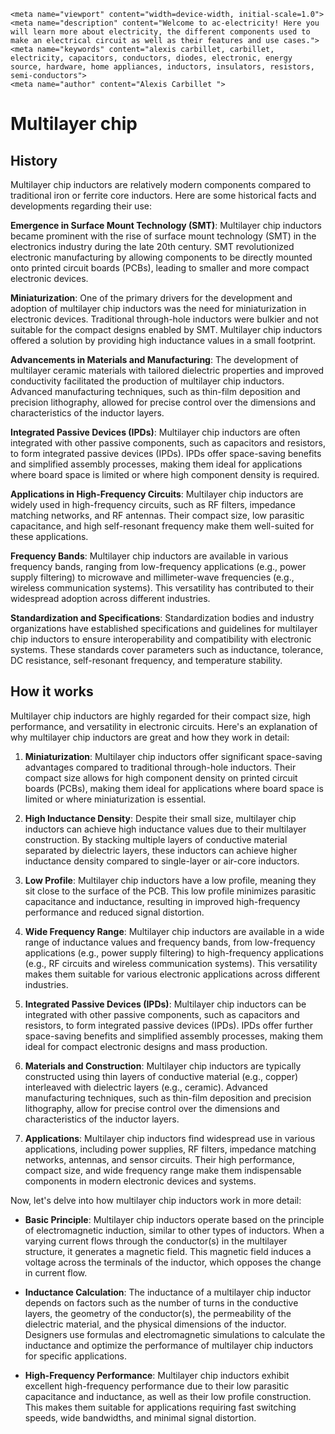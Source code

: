     <meta name="viewport" content="width=device-width, initial-scale=1.0">
    <meta name="description" content="Welcome to ac-electricity! Here you will learn more about electricity, the different components used to make an electrical circuit as well as their features and use cases.">
    <meta name="keywords" content="alexis carbillet, carbillet, electricity, capacitors, conductors, diodes, electronic, energy source, hardware, home appliances, inductors, insulators, resistors, semi-conductors">
    <meta name="author" content="Alexis Carbillet ">
</head>

# Multilayer chip

## History

Multilayer chip inductors are relatively modern components compared to traditional iron or ferrite core inductors. Here are some historical facts and developments regarding their use:

**Emergence in Surface Mount Technology (SMT)**: Multilayer chip inductors became prominent with the rise of surface mount technology (SMT) in the electronics industry during the late 20th century. SMT revolutionized electronic manufacturing by allowing components to be directly mounted onto printed circuit boards (PCBs), leading to smaller and more compact electronic devices.

**Miniaturization**: One of the primary drivers for the development and adoption of multilayer chip inductors was the need for miniaturization in electronic devices. Traditional through-hole inductors were bulkier and not suitable for the compact designs enabled by SMT. Multilayer chip inductors offered a solution by providing high inductance values in a small footprint.

**Advancements in Materials and Manufacturing**: The development of multilayer ceramic materials with tailored dielectric properties and improved conductivity facilitated the production of multilayer chip inductors. Advanced manufacturing techniques, such as thin-film deposition and precision lithography, allowed for precise control over the dimensions and characteristics of the inductor layers.

**Integrated Passive Devices (IPDs)**: Multilayer chip inductors are often integrated with other passive components, such as capacitors and resistors, to form integrated passive devices (IPDs). IPDs offer space-saving benefits and simplified assembly processes, making them ideal for applications where board space is limited or where high component density is required.

**Applications in High-Frequency Circuits**: Multilayer chip inductors are widely used in high-frequency circuits, such as RF filters, impedance matching networks, and RF antennas. Their compact size, low parasitic capacitance, and high self-resonant frequency make them well-suited for these applications.

**Frequency Bands**: Multilayer chip inductors are available in various frequency bands, ranging from low-frequency applications (e.g., power supply filtering) to microwave and millimeter-wave frequencies (e.g., wireless communication systems). This versatility has contributed to their widespread adoption across different industries.

**Standardization and Specifications**: Standardization bodies and industry organizations have established specifications and guidelines for multilayer chip inductors to ensure interoperability and compatibility with electronic systems. These standards cover parameters such as inductance, tolerance, DC resistance, self-resonant frequency, and temperature stability.

## How it works

Multilayer chip inductors are highly regarded for their compact size, high performance, and versatility in electronic circuits. Here's an explanation of why multilayer chip inductors are great and how they work in detail:

1. **Miniaturization**: Multilayer chip inductors offer significant space-saving advantages compared to traditional through-hole inductors. Their compact size allows for high component density on printed circuit boards (PCBs), making them ideal for applications where board space is limited or where miniaturization is essential.

2. **High Inductance Density**: Despite their small size, multilayer chip inductors can achieve high inductance values due to their multilayer construction. By stacking multiple layers of conductive material separated by dielectric layers, these inductors can achieve higher inductance density compared to single-layer or air-core inductors.

3. **Low Profile**: Multilayer chip inductors have a low profile, meaning they sit close to the surface of the PCB. This low profile minimizes parasitic capacitance and inductance, resulting in improved high-frequency performance and reduced signal distortion.

4. **Wide Frequency Range**: Multilayer chip inductors are available in a wide range of inductance values and frequency bands, from low-frequency applications (e.g., power supply filtering) to high-frequency applications (e.g., RF circuits and wireless communication systems). This versatility makes them suitable for various electronic applications across different industries.

5. **Integrated Passive Devices (IPDs)**: Multilayer chip inductors can be integrated with other passive components, such as capacitors and resistors, to form integrated passive devices (IPDs). IPDs offer further space-saving benefits and simplified assembly processes, making them ideal for compact electronic designs and mass production.

6. **Materials and Construction**: Multilayer chip inductors are typically constructed using thin layers of conductive material (e.g., copper) interleaved with dielectric layers (e.g., ceramic). Advanced manufacturing techniques, such as thin-film deposition and precision lithography, allow for precise control over the dimensions and characteristics of the inductor layers.

7. **Applications**: Multilayer chip inductors find widespread use in various applications, including power supplies, RF filters, impedance matching networks, antennas, and sensor circuits. Their high performance, compact size, and wide frequency range make them indispensable components in modern electronic devices and systems.

Now, let's delve into how multilayer chip inductors work in more detail:

- **Basic Principle**: Multilayer chip inductors operate based on the principle of electromagnetic induction, similar to other types of inductors. When a varying current flows through the conductor(s) in the multilayer structure, it generates a magnetic field. This magnetic field induces a voltage across the terminals of the inductor, which opposes the change in current flow.

- **Inductance Calculation**: The inductance of a multilayer chip inductor depends on factors such as the number of turns in the conductive layers, the geometry of the conductor(s), the permeability of the dielectric material, and the physical dimensions of the inductor. Designers use formulas and electromagnetic simulations to calculate the inductance and optimize the performance of multilayer chip inductors for specific applications.

- **High-Frequency Performance**: Multilayer chip inductors exhibit excellent high-frequency performance due to their low parasitic capacitance and inductance, as well as their low profile construction. This makes them suitable for applications requiring fast switching speeds, wide bandwidths, and minimal signal distortion.
